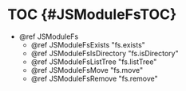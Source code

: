 TOC {#JSModuleFsTOC}
====================

- @ref JSModuleFs
  - @ref JSModuleFsExists "fs.exists"
  - @ref JSModuleFsIsDirectory "fs.isDirectory"
  - @ref JSModuleFsListTree "fs.listTree"
  - @ref JSModuleFsMove "fs.move"
  - @ref JSModuleFsRemove "fs.remove"

